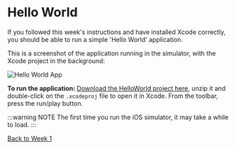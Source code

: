 # Hello World

If you followed this week's instructions and have installed Xcode correctly, you should be able to run a simple 'Hello World' application.

This is a screenshot of the application running in the simulator, with the Xcode project in the background:

![Hello World App](/F2020/assets/img/hello-world.png)

**To run the application:** [Download the HelloWorld project here](/F2020/assets/downloads/hello-world.zip), unzip it and double-click on the `.xcodeproj` file to open it in Xcode.  From the toolbar, press the run/play button.

:::warning NOTE
The first time you run the iOS simulator, it may take a while to load.
:::

[Back to Week 1](https://mad9137.github.io/F2020/modules/week1/#during-class)
